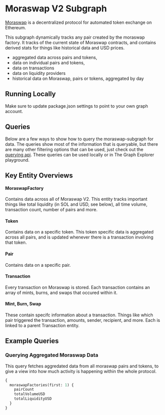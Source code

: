 # Moraswap V2 Subgraph

[Moraswap](https://moraswap.com/) is a decentralized protocol for automated token exchange on Ethereum.

This subgraph dynamically tracks any pair created by the moraswap factory. It tracks of the current state of Moraswap contracts, and contains derived stats for things like historical data and USD prices.

- aggregated data across pairs and tokens,
- data on individual pairs and tokens,
- data on transactions
- data on liquidity providers
- historical data on Moraswap, pairs or tokens, aggregated by day

## Running Locally

Make sure to update package.json settings to point to your own graph account.

## Queries

Below are a few ways to show how to query the moraswap-subgraph for data. The queries show most of the information that is queryable, but there are many other filtering options that can be used, just check out the [querying api](https://thegraph.com/docs/graphql-api). These queries can be used locally or in The Graph Explorer playground.

## Key Entity Overviews

#### MoraswapFactory

Contains data across all of Moraswap V2. This entity tracks important things like total liquidity (in SOL and USD, see below), all time volume, transaction count, number of pairs and more.

#### Token

Contains data on a specific token. This token specific data is aggregated across all pairs, and is updated whenever there is a transaction involving that token.

#### Pair

Contains data on a specific pair.

#### Transaction

Every transaction on Moraswap is stored. Each transaction contains an array of mints, burns, and swaps that occured within it.

#### Mint, Burn, Swap

These contain specifc information about a transaction. Things like which pair triggered the transaction, amounts, sender, recipient, and more. Each is linked to a parent Transaction entity.

## Example Queries

### Querying Aggregated Moraswap Data

This query fetches aggredated data from all moraswap pairs and tokens, to give a view into how much activity is happening within the whole protocol.

```graphql
{
  moraswapFactories(first: 1) {
    pairCount
    totalVolumeUSD
    totalLiquidityUSD
  }
}
```
